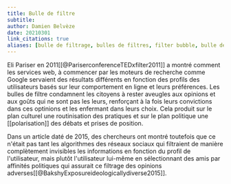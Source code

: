 ```yaml
---
title: Bulle de filtre
subtitle:
author: Damien Belvèze
date: 20210301
link_citations: true
aliases: [bulle de filtrage, bulles de filtres, filter bubble, bulle de filtre, filter bubbles]
---
```


Eli Pariser en 2011[[@PariserconferenceTEDxfilter2011]] a montré comment les services web, à commencer par les moteurs de recherche comme Google servaient des résultats différents en fonction des profils des utilisateurs basés sur leur comportement en ligne et leurs préférences. 
Les bulles de filtre condamnent les citoyens à rester aveugles aux opinions et aux goûts qui ne sont pas les leurs, renforçant à la fois leurs convictions dans ces optinions et les enfermant dans leurs choix. Cela produit sur le plan culturel une routinisation des pratiques et sur le plan politique une [[polarisation]] des débats et prises de position. 

Dans un article daté de 2015, des chercheurs ont montré toutefois que ce n'était pas tant les algorithmes des réseaux sociaux qui filtraient de manière complètement invisibles les informations en fonction du profil de l'utilisateur, mais plutôt l'utilisateur lui-même en sélectionnant des amis par affinités politiques qui assurait ce filtrage des opinions adverses[[@BakshyExposureideologicallydiverse2015]]. 




